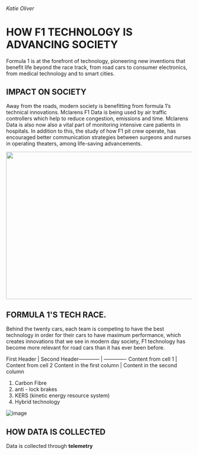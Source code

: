 ###### Katie Oliver 

# HOW F1 TECHNOLOGY IS ADVANCING SOCIETY

Formula 1 is at the forefront of technology, pioneering new inventions that benefit life beyond the race track, from road cars to consumer electronics, from medical technology and to smart cities. 

## IMPACT ON SOCIETY 

Away from the roads, modern society is benefitting from formula 1’s technical innovations. Mclarens F1 Data is being used by air traffic controllers which help to reduce congestion, emissions and time. Mclarens Data is also now also a vital part of monitoring intensive care patients in hospitals. In addition to this, the study of how F1 pit crew operate, has encouraged better communication strategies between surgeons and nurses in operating theaters, among life-saving advancements.

<img src="https://user-images.githubusercontent.com/94462126/142252267-22747feb-9e73-482d-896f-46321e486c47.png" width="700" height="400"> 


## FORMULA 1'S TECH RACE.

Behind the twenty cars, each team is competing to have the best technology in order for their cars to have maximum performance, which creates innovations that we see in modern day society, F1 technology has become more relevant for road cars than it has ever been before.

First Header | Second Header———— | ————-
Content from cell 1 | Content from cell 2
Content in the first column | Content in the second column

1. Carbon Fibre 
2. anti - lock brakes 
3. KERS (kinetic energy resource system)
4. Hybrid technology 

![image](https://user-images.githubusercontent.com/94462126/142089593-9b7ce30b-fb98-43d9-8f57-cf3b083589aa.png)



## HOW DATA IS COLLECTED
Data is collected through **telemetry**


